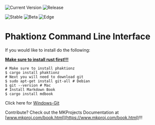 ![Current Version](https://img.shields.io/crates/v/phaktionz?label=Phaktionz)
![Release](https://img.shields.io/github/v/release/MKProj/Phaktionz-CLI?include_prereleases&label=Release)
  
![Stable](https://img.shields.io/github/workflow/status/MKProj/Phaktionz-CLI/Rust/stable?label=Stable)
![Beta](https://img.shields.io/github/workflow/status/MKProj/Phaktionz-CLI/Rust/beta?label=Beta)
![Edge](https://img.shields.io/github/workflow/status/MKProj/Phaktionz-CLI/Rust/edge?label=Edge)  

# Phaktionz Command Line Interface

If you would like to install do the following:  

[**Make sure to install rust first!!!**](https://rustup.rs/)
```
# Make sure to install phaktionz
$ cargo install phaktionz
# Next you will need to download git 
$ sudo apt-get install git-all # Debian
$ git --version # Mac
# Install Markdown Book
$ cargo install mdbook 
```
Click here for [Windows-Git](https://git-scm.com/download/win)
  

Contribute? Check out the MKProjects Documentation at [www.mkproj.com/book.html](https://www.mkproj.com/book.html)!!!
